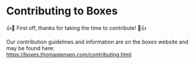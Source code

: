 # Contributing to Boxes

:+1::tada: First off, thanks for taking the time to contribute! :tada::+1:

Our contribution guidelines and information are on the *boxes* website and may be found here:  
https://boxes.thomasjensen.com/contributing.html
